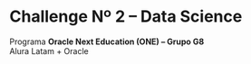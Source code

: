 # Challenge Nº 2 – Data Science  
Programa **Oracle Next Education (ONE) – Grupo G8**  
Alura Latam + Oracle
